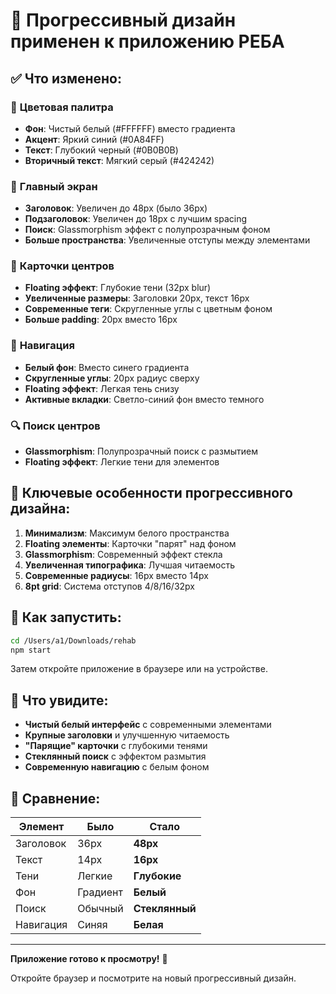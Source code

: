 # 🚀 Прогрессивный дизайн применен к приложению РЕБА

## ✅ Что изменено:

### 🎨 **Цветовая палитра**
- **Фон**: Чистый белый (#FFFFFF) вместо градиента
- **Акцент**: Яркий синий (#0A84FF) 
- **Текст**: Глубокий черный (#0B0B0B)
- **Вторичный текст**: Мягкий серый (#424242)

### 📱 **Главный экран**
- **Заголовок**: Увеличен до 48px (было 36px)
- **Подзаголовок**: Увеличен до 18px с лучшим spacing
- **Поиск**: Glassmorphism эффект с полупрозрачным фоном
- **Больше пространства**: Увеличенные отступы между элементами

### 🏥 **Карточки центров**
- **Floating эффект**: Глубокие тени (32px blur)
- **Увеличенные размеры**: Заголовки 20px, текст 16px
- **Современные теги**: Скругленные углы с цветным фоном
- **Больше padding**: 20px вместо 16px

### 🧭 **Навигация**
- **Белый фон**: Вместо синего градиента
- **Скругленные углы**: 20px радиус сверху
- **Floating эффект**: Легкая тень снизу
- **Активные вкладки**: Светло-синий фон вместо темного

### 🔍 **Поиск центров**
- **Glassmorphism**: Полупрозрачный поиск с размытием
- **Floating эффект**: Легкие тени для элементов

## 🎯 **Ключевые особенности прогрессивного дизайна:**

1. **Минимализм**: Максимум белого пространства
2. **Floating элементы**: Карточки "парят" над фоном
3. **Glassmorphism**: Современный эффект стекла
4. **Увеличенная типографика**: Лучшая читаемость
5. **Современные радиусы**: 16px вместо 14px
6. **8pt grid**: Система отступов 4/8/16/32px

## 🚀 **Как запустить:**

```bash
cd /Users/a1/Downloads/rehab
npm start
```

Затем откройте приложение в браузере или на устройстве.

## 📱 **Что увидите:**

- **Чистый белый интерфейс** с современными элементами
- **Крупные заголовки** и улучшенную читаемость
- **"Парящие" карточки** с глубокими тенями
- **Стеклянный поиск** с эффектом размытия
- **Современную навигацию** с белым фоном

## 🎨 **Сравнение:**

| Элемент | Было | Стало |
|---------|------|-------|
| Заголовок | 36px | **48px** |
| Текст | 14px | **16px** |
| Тени | Легкие | **Глубокие** |
| Фон | Градиент | **Белый** |
| Поиск | Обычный | **Стеклянный** |
| Навигация | Синяя | **Белая** |

---

**Приложение готово к просмотру!** 🎉

Откройте браузер и посмотрите на новый прогрессивный дизайн.

